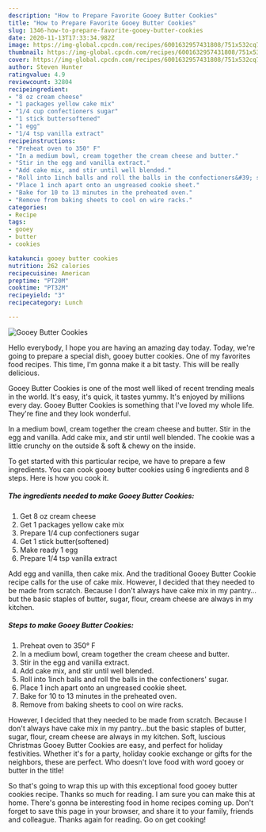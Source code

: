 ```yaml
---
description: "How to Prepare Favorite Gooey Butter Cookies"
title: "How to Prepare Favorite Gooey Butter Cookies"
slug: 1346-how-to-prepare-favorite-gooey-butter-cookies
date: 2020-11-13T17:33:34.982Z
image: https://img-global.cpcdn.com/recipes/6001632957431808/751x532cq70/gooey-butter-cookies-recipe-main-photo.jpg
thumbnail: https://img-global.cpcdn.com/recipes/6001632957431808/751x532cq70/gooey-butter-cookies-recipe-main-photo.jpg
cover: https://img-global.cpcdn.com/recipes/6001632957431808/751x532cq70/gooey-butter-cookies-recipe-main-photo.jpg
author: Steven Hunter
ratingvalue: 4.9
reviewcount: 32804
recipeingredient:
- "8 oz cream cheese"
- "1 packages yellow cake mix"
- "1/4 cup confectioners sugar"
- "1 stick buttersoftened"
- "1 egg"
- "1/4 tsp vanilla extract"
recipeinstructions:
- "Preheat oven to 350° F"
- "In a medium bowl, cream together the cream cheese and butter."
- "Stir in the egg and vanilla extract."
- "Add cake mix, and stir until well blended."
- "Roll into 1inch balls and roll the balls in the confectioners&#39; sugar."
- "Place 1 inch apart onto an ungreased cookie sheet."
- "Bake for 10 to 13 minutes in the preheated oven."
- "Remove from baking sheets to cool on wire racks."
categories:
- Recipe
tags:
- gooey
- butter
- cookies

katakunci: gooey butter cookies 
nutrition: 262 calories
recipecuisine: American
preptime: "PT20M"
cooktime: "PT32M"
recipeyield: "3"
recipecategory: Lunch

---
```



![Gooey Butter Cookies](https://img-global.cpcdn.com/recipes/6001632957431808/751x532cq70/gooey-butter-cookies-recipe-main-photo.jpg)

Hello everybody, I hope you are having an amazing day today. Today, we're going to prepare a special dish, gooey butter cookies. One of my favorites food recipes. This time, I'm gonna make it a bit tasty. This will be really delicious.

Gooey Butter Cookies is one of the most well liked of recent trending meals in the world. It's easy, it's quick, it tastes yummy. It's enjoyed by millions every day. Gooey Butter Cookies is something that I've loved my whole life. They're fine and they look wonderful.

In a medium bowl, cream together the cream cheese and butter. Stir in the egg and vanilla. Add cake mix, and stir until well blended. The cookie was a little crunchy on the outside &amp; soft &amp; chewy on the inside.


To get started with this particular recipe, we have to prepare a few ingredients. You can cook gooey butter cookies using 6 ingredients and 8 steps. Here is how you cook it.

<!--inarticleads1-->

##### The ingredients needed to make Gooey Butter Cookies:

1. Get 8 oz cream cheese
1. Get 1 packages yellow cake mix
1. Prepare 1/4 cup confectioners sugar
1. Get 1 stick butter(softened)
1. Make ready 1 egg
1. Prepare 1/4 tsp vanilla extract


Add egg and vanilla, then cake mix. And the traditional Gooey Butter Cookie recipe calls for the use of cake mix. However, I decided that they needed to be made from scratch. Because I don&#39;t always have cake mix in my pantry…but the basic staples of butter, sugar, flour, cream cheese are always in my kitchen. 

<!--inarticleads2-->

##### Steps to make Gooey Butter Cookies:

1. Preheat oven to 350° F
1. In a medium bowl, cream together the cream cheese and butter.
1. Stir in the egg and vanilla extract.
1. Add cake mix, and stir until well blended.
1. Roll into 1inch balls and roll the balls in the confectioners&#39; sugar.
1. Place 1 inch apart onto an ungreased cookie sheet.
1. Bake for 10 to 13 minutes in the preheated oven.
1. Remove from baking sheets to cool on wire racks.


However, I decided that they needed to be made from scratch. Because I don&#39;t always have cake mix in my pantry…but the basic staples of butter, sugar, flour, cream cheese are always in my kitchen. Soft, luscious Christmas Gooey Butter Cookies are easy, and perfect for holiday festivities. Whether it&#39;s for a party, holiday cookie exchange or gifts for the neighbors, these are perfect. Who doesn&#39;t love food with word gooey or butter in the title! 

So that's going to wrap this up with this exceptional food gooey butter cookies recipe. Thanks so much for reading. I am sure you can make this at home. There's gonna be interesting food in home recipes coming up. Don't forget to save this page in your browser, and share it to your family, friends and colleague. Thanks again for reading. Go on get cooking!
